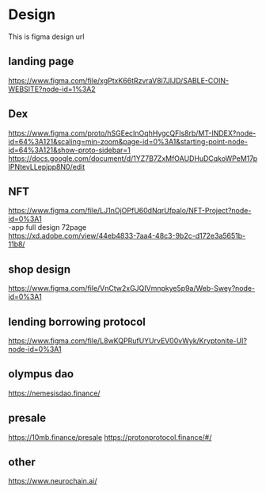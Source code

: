 # Design
This is figma design url
## landing page
https://www.figma.com/file/xgPtxK66tRzvraV8l7JIJD/SABLE-COIN-WEBSITE?node-id=1%3A2
## Dex
https://www.figma.com/proto/hSGEecInOqhHygcQFls8rb/MT-INDEX?node-id=64%3A121&scaling=min-zoom&page-id=0%3A1&starting-point-node-id=64%3A121&show-proto-sidebar=1</br>
https://docs.google.com/document/d/1YZ7B7ZxMfOAUDHuDCqkoWPeM17pIPNtevLLepjpp8N0/edit </br>
## NFT  
https://www.figma.com/file/LJ1nOjOPfU60dNqrUfpaIo/NFT-Project?node-id=0%3A1</br>
-app full design 72page</br>
 https://xd.adobe.com/view/44eb4833-7aa4-48c3-9b2c-d172e3a5651b-11b8/</br>
## shop design</br>
 https://www.figma.com/file/VnCtw2xGJQIVmnpkye5p9a/Web-Swey?node-id=0%3A1
## lending borrowing protocol
 https://www.figma.com/file/L8wKQPRufUYUrvEV00vWyk/Kryptonite-UI?node-id=0%3A1
## olympus dao
https://nemesisdao.finance/
## presale
 https://10mb.finance/presale
 https://protonprotocol.finance/#/
## other
 https://www.neurochain.ai/
